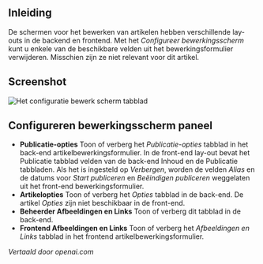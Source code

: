 <!-- Filename: J6.x:_Article_Edit_Configure_Edit_Screen / Display title: Artikel: Bewerken - Bewerkingsscherm Configureren  -->

## Inleiding

De schermen voor het bewerken van artikelen hebben verschillende lay-outs in de backend en frontend. Met het *Configureer bewerkingsscherm* kunt u enkele van de beschikbare velden uit het bewerkingsformulier verwijderen. Misschien zijn ze niet relevant voor dit artikel.

## Screenshot

![Het configuratie bewerk scherm tabblad](../../../en/images/articles/articles-edit-configure-edit-screen-tab.png)

## Configureren bewerkingsscherm paneel

- **Publicatie-opties** Toon of verberg het *Publicatie-opties* tabblad in het
  back-end artikelbewerkingsformulier. In de front-end lay-out bevat het Publicatie tabblad velden van de back-end Inhoud en de Publicatie tabbladen. Als het is ingesteld op *Verbergen*, worden de velden *Alias* en de datums voor *Start publiceren* en *Beëindigen publiceren* weggelaten uit het front-end bewerkingsformulier.
- **Artikelopties** Toon of verberg het *Opties* tabblad in de back-end. De
  artikel *Opties* zijn niet beschikbaar in de front-end.
- **Beheerder Afbeeldingen en Links** Toon of verberg dit tabblad in de back-end.
- **Frontend Afbeeldingen en Links** Toon of verberg het *Afbeeldingen en Links* tabblad in het
  frontend artikelbewerkingsformulier.

*Vertaald door openai.com*

